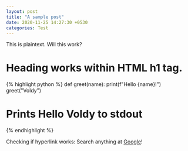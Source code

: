 ```yaml
---
layout: post
title: "A sample post"
date: 2020-11-25 14:27:30 +0530
categories: Test
---
```


This is plaintext. 
Will this work?
<h1>Heading works within HTML h1 tag.</h1>

{% highlight python %}
def greet(name):
	print(f"Hello {name}!")
greet("Voldy")
# Prints Hello Voldy to stdout	
{% endhighlight %}

Checking if hyperlink works:
Search anything at [Google][google]!

[google]: https://www.google.com